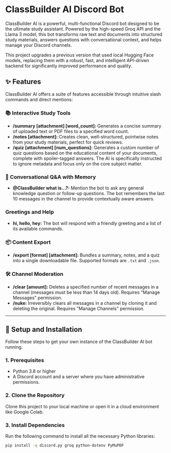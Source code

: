 # ClassBuilder AI Discord Bot

ClassBuilder AI is a powerful, multi-functional Discord bot designed to be the ultimate study assistant. Powered by the high-speed Groq API and the Llama 3 model, this bot transforms raw text and documents into structured study materials, answers questions with conversational context, and helps manage your Discord channels.

This project upgrades a previous version that used local Hugging Face models, replacing them with a robust, fast, and intelligent API-driven backend for significantly improved performance and quality.

✨ Features
---
ClassBuilder AI offers a suite of features accessible through intuitive slash commands and direct mentions:

### 📚 Interactive Study Tools
* **/summary \[attachment] \[word_count]:** Generates a concise summary of uploaded text or PDF files to a specified word count.
* **/notes \[attachment]:** Creates clean, well-structured, pointwise notes from your study materials, perfect for quick reviews.
* **/quiz \[attachment] \[num_questions]:** Generates a custom number of quiz questions based on the educational content of your documents, complete with spoiler-tagged answers. The AI is specifically instructed to ignore metadata and focus only on the core subject matter.

### 🧠 Conversational Q&A with Memory
* **@ClassBuilder what is...?:** Mention the bot to ask any general knowledge question or follow-up questions. The bot remembers the last 10 messages in the channel to provide contextually aware answers.

### Greetings and Help
* **hi, hello, hey:** The bot will respond with a friendly greeting and a list of its available commands.

### 📦 Content Export
* **/export \[format] \[attachment]:** Bundles a summary, notes, and a quiz into a single downloadable file. Supported formats are `.txt` and `.json`.

### 🛠️ Channel Moderation
* **/clear \[amount]:** Deletes a specified number of recent messages in a channel (messages must be less than 14 days old). Requires "Manage Messages" permission.
* **/nuke:** Irreversibly clears all messages in a channel by cloning it and deleting the original. Requires "Manage Channels" permission.

---
🚀 Setup and Installation
---
Follow these steps to get your own instance of the ClassBuilder AI bot running.

### 1. Prerequisites
* Python 3.8 or higher
* A Discord account and a server where you have administrative permissions.

### 2. Clone the Repository
Clone this project to your local machine or open it in a cloud environment like Google Colab.

### 3. Install Dependencies
Run the following command to install all the necessary Python libraries:
```bash
pip install -q discord.py groq python-dotenv PyMuPDF
